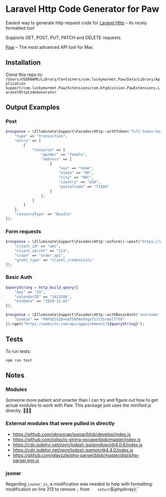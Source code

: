 # Laravel Http Code Generator for Paw

Easiest way to generate http request code for [Laravel Http](https://laravel.com/docs/8.x/http-client) – its nicely formatted too!

Supports GET, POST, PUT, PATCH and DELETE requests.

[Paw](https://paw.cloud) – The most advanced API tool for Mac

## Installation

Clone this repo to:
```/Users/USERNAME/Library/Containers/com.luckymarmot.Paw/Data/Library/Application Support/com.luckymarmot.Paw/Extensions/com.bfgdivision.PawExtensions.LaravelHttpCodeGenerator```

## Output Examples

### Post

```php
$response = \Illuminate\Support\Facades\Http::withToken('full-token-here')->post("https://website.com/api/endpoint", [
    "type" => "transaction",
    "entry" => [
        [
            "resource" => [
                "gender" => "female",
                "address" => [
                    [
                        "use" => "home",
                        "state" => "OK",
                        "city" => "OKC",
                        "country" => "USA",
                        "postalCode" => "73104"
                    ]
                ],
            ]
        ]
    ],
    "resourceType" => "Bundle"
]);
```

### Form requests
```php
$response = \Illuminate\Support\Facades\Http::asForm()->post("https://website.com/connect/token", [
    "client_id" => "abc",
    "client_secret" => "123",
    "scope" => "order_api",
    "grant_type" => "client_credentials"
]);
```

### Basic Auth

```php
$queryString = http_build_query([
    "max" => "25",
    "calendarID" => "3423206",
    "minDate" => "2019-12-01"
]);

$response = \Illuminate\Support\Facades\Http::withBasicAuth('username', 'password')->withHeaders([
    "Cookie" => "PHPSESSID=odf5956n5hgvf17ifbrmolf7f0"
])->get("https://website.com/api/appointments?{$queryString}");
```


## Tests
To run tests:

`npm run test`


## Notes

### Modules
Someone more patient and smarter than I can try and figure out how to get actual modules to work with Paw. This package just uses the minified js directly. 🤷🏻‍♂️

### External modules that were pulled in directly

* https://github.com/oknoorap/jsonar/blob/develop/index.js
* https://github.com/joliss/js-string-escape/blob/master/index.js
* https://cdn.jsdelivr.net/npm/lodash.isplainobject@4.0.6/index.js
* https://cdn.jsdelivr.net/npm/lodash.isempty@4.4.0/index.js
* https://github.com/glayzzle/php-parser/blob/master/dist/php-parser.min.js

### jsonar

Regarding `jsonar.js`, a modification was needed to help with formatting:
modification on line 213 to remove `;` from `    return `${phpArray};``
